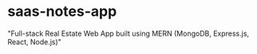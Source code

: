 # saas-notes-app
"Full-stack Real Estate Web App built using MERN (MongoDB, Express.js, React, Node.js)"
